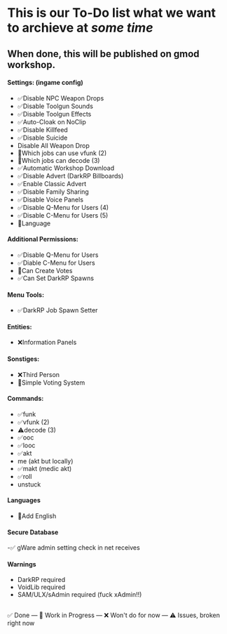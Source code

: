 # This is our To-Do list what we want to archieve at *some time*

## When done, this will be published on gmod workshop.

#### Settings: (ingame config)
- ✅Disable NPC Weapon Drops
- ✅Disable Toolgun Sounds
- ✅Disable Toolgun Effects
- ✅Auto-Cloak on NoClip
- ✅Disable Killfeed
- ✅Disable Suicide
- Disable All Weapon Drop
- 🔄Which jobs can use vfunk (2)
- 🔄Which jobs can decode (3)
- ✅Automatic Workshop Download
- ✅Disable Advert (DarkRP Billboards)
- ✅Enable Classic Advert
- ✅Disable Family Sharing
- ✅Disable Voice Panels
- ✅Disable Q-Menu for Users (4)
- ✅Disable C-Menu for Users (5)
- 🔄Language

#### Additional Permissions:
- ✅Disable Q-Menu for Users
- ✅Diable C-Menu for Users
- 🔄Can Create Votes
- ✅Can Set DarkRP Spawns

#### Menu Tools:
- ✅DarkRP Job Spawn Setter

#### Entities:
- ❌Information Panels

#### Sonstiges:
- ❌Third Person
- 🔄Simple Voting System

#### Commands:
- ✅funk
- ✅vfunk (2)
- ⚠️decode (3)
- ✅ooc
- ✅looc
- ✅akt
- me (akt but locally)
- ✅makt (medic akt)
- ✅roll
- unstuck

#### Languages
- 🔄Add English

#### Secure Database
-✅ gWare admin setting check in net receives

#### Warnings
- DarkRP required
- VoidLib required
- SAM/ULX/sAdmin required (fuck xAdmin!!)

##
✅ Done —
🔄 Work in Progress —
❌ Won't do for now —
⚠️ Issues, broken right now
